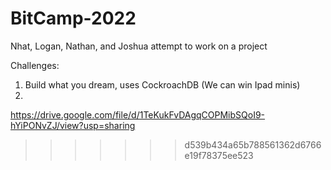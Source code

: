 # BitCamp-2022
Nhat, Logan, Nathan, and Joshua attempt to work on a project 

Challenges:
1. Build what you dream, uses CockroachDB (We can win Ipad minis)
2. 
https://drive.google.com/file/d/1TeKukFvDAgqCOPMibSQoI9-hYiPONvZJ/view?usp=sharing
>>>>>>> d539b434a65b788561362d6766e19f78375ee523
